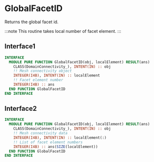 # GlobalFacetID

Returns the global facet id.

:::note
This routine takes local number of facet element.
:::

## Interface1

```fortran
INTERFACE
  MODULE PURE FUNCTION GlobalFacetID(obj, localElement) RESULT(ans)
    CLASS(DomainConnectivity_), INTENT(IN) :: obj
    !! Mesh connectivity object
    INTEGER(I4B), INTENT(IN) :: localElement
    !! Facet element number
    INTEGER(I4B) :: ans
  END FUNCTION GlobalFacetID
END INTERFACE
```

## Interface2

```fortran
INTERFACE
  MODULE PURE FUNCTION GlobalFacetID(obj, localElement) RESULT(ans)
    CLASS(DomainConnectivity_), INTENT(IN) :: obj
    !! Mesh connectivity data
    INTEGER(I4B), INTENT(IN) :: localElement(:)
    !! List of facet element numbers
    INTEGER(I4B) :: ans(SIZE(localElement))
  END FUNCTION GlobalFacetID
END INTERFACE
```
